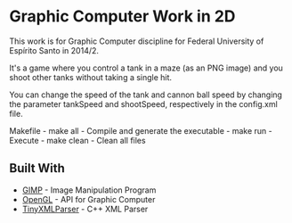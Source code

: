 # Graphic Computer Work in 2D
This work is for Graphic Computer discipline for Federal University of Espírito Santo in 2014/2.

It's a game where you control a tank in a maze (as an PNG image) and you shoot other tanks without taking a single hit.

You can change the speed of the tank and cannon ball speed by changing the parameter tankSpeed and shootSpeed, respectively in the config.xml file.

Makefile
	- make all - Compile and generate the executable
	- make run - Execute 
	- make clean - Clean all files

## Built With

* [GIMP](https://www.gimp.org/) - Image Manipulation Program
* [OpenGL](https://www.opengl.org/) - API for Graphic Computer
* [TinyXMLParser](https://github.com/openframeworks/openFrameworks/blob/master/addons/ofxXmlSettings/libs/tinyxmlparser.cpp) - C++ XML Parser